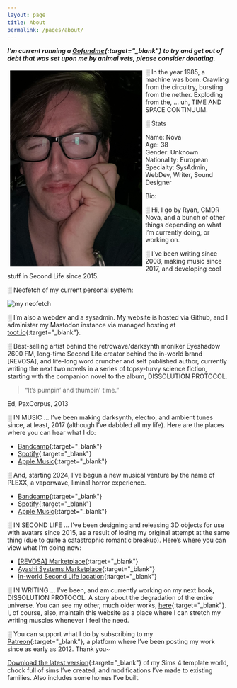 ```yaml
---
layout: page
title: About
permalink: /pages/about/
---
```

***I'm current running a [Gofundme](https://www.gofundme.com/f/help-ryan-overcome-his-debt-crisis){:target="_blank"} to try and get out of debt that was set upon me by animal vets, please consider donating.***

<img class="u-photo" src="/img/selfie/ryan_2024.png" align="left" hspace="5" vspace="5">

<p class="p-note">
░ In the year 1985, a machine was born. Crawling from the circuitry, bursting from the nether. Exploding from the, … uh, TIME AND SPACE CONTINUUM.
</p>

░ Stats

 - Name: Nova
 - Age: 38
 - Gender: Unknown
 - Nationality: European
 - Specialty: SysAdmin, WebDev, Writer, Sound Designer

 Bio:

░ Hi, I go by Ryan, CMDR Nova, and a bunch of other things depending on what I’m currently doing, or working on.

░ I’ve been writing since 2008, making music since 2017, and developing cool stuff in Second Life since 2015.

░ Neofetch of my current personal system:

![my neofetch](/img/about/fetch/fetch.webp)

░ I’m also a webdev and a sysadmin. My website is hosted via Github, and I administer my Mastodon instance via managed hosting at [toot.io](https://toot.io/mastodon_hosting.html){:target="_blank"}.

░ Best-selling artist behind the retrowave/darksynth moniker Eyeshadow 2600 FM, long-time Second Life creator behind the in-world brand [REVOSA], and life-long word cruncher and self published author, currently writing the next two novels in a series of topsy-turvy science fiction, starting with the companion novel to the album, DISSOLUTION PROTOCOL.

> “It’s pumpin’ and thumpin’ time.”

Ed, PaxCorpus, 2013

░ IN MUSIC … I’ve been making darksynth, electro, and ambient tunes since, at least, 2017 (although I’ve dabbled all my life). Here are the places where you can hear what I do:

- [Bandcamp](https://eyeshadow2600fm.bandcamp.com){:target="_blank"}
- [Spotify](https://open.spotify.com/artist/355TNaPlosj1FwN7sfSvAe?si=NGAJSqgsTVKfMbw-HSeDcA){:target="_blank"}
- [Apple Music](https://music.apple.com/us/artist/eyeshadow-2600-fm/1210249781){:target="_blank"}

░ And, starting 2024, I’ve begun a new musical venture by the name of PLEXX, a vaporwave, liminal horror experience.

- [Bandcamp](https://plexx.bandcamp.com/album/disc-error-1992-de-lux){:target="_blank"}
- [Spotify](https://open.spotify.com/artist/2jkEsRdWQYWla3H6Ut4Wed?si=6fSDZwCCTnaCCR9uJp6_UA){:target="_blank"}
- [Apple Music](https://music.apple.com/us/album/c-o-m-p-l-e-x-single/1751222634){:target="_blank"}

░ IN SECOND LIFE … I’ve been designing and releasing 3D objects for use with avatars since 2015, as a result of losing my original attempt at the same thing (due to quite a catastrophic romantic breakup). Here’s where you can view what I’m doing now:

- [[REVOSA] Marketplace](https://marketplace.secondlife.com/en-US/stores/165186){:target="_blank"}
- [Ayashi Systems Marketplace](https://marketplace.secondlife.com/en-US/stores/186986){:target="_blank"}
- [In-world Second Life location](http://maps.secondlife.com/secondlife/Neo%20Machina/181/171/25){:target="_blank"}

░ IN WRITING … I’ve been, and am currently working on my next book, DISSOLUTION PROTOCOL. A story about the degradation of the entire universe. You can see my other, much older works, [here](https://www.amazon.com/stores/Ryan-S.-Fortney/author/B004XWM2X4?ref=sr_ntt_srch_lnk_1&qid=1715877791&sr=8-1&isDramIntegrated=true&shoppingPortalEnabled=true){:target="_blank"}. I, of course, also, maintain this website as a place where I can stretch my writing muscles whenever I feel the need.

░ You can support what I do by subscribing to my [Patreon](https://www.patreon.com/cmdr_nova){:target="_blank"}, a platform where I’ve been posting my work since as early as 2012. Thank you~

[Download the latest version](https://drive.google.com/file/d/1NcQ4QxEgEWJtyACQBVw3izEJu7n3sBO-/view?usp=drive_link){:target="_blank"} of my Sims 4 template world, chock full of sims I’ve created, and modifications I’ve made to existing families. Also includes some homes I’ve built.

